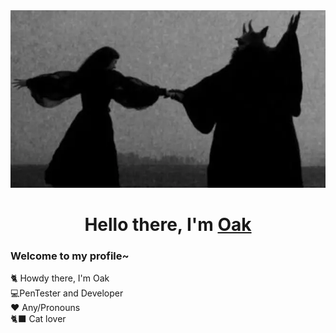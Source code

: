 <img src="src/banner.png" width="100%" height="50%">
<h1 align="center">Hello there, I'm <a href="https://oakatsume.xyz">Oak</a></h1>
<h3>Welcome to my profile~ </h3>

<p>
    🐈 Howdy there, I'm Oak </br>
    💻PenTester and Developer </br>
    ❤️ Any/Pronouns </br>
    🐈‍⬛ Cat lover </br>
</p>
